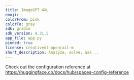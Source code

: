 ```yaml
---
title: ImageGPT 4XL
emoji: ☄️
colorFrom: pink
colorTo: gray
sdk: gradio
sdk_version: 4.31.5
app_file: app.py
pinned: true
license: creativeml-openrail-m
short_description: Analyze, solve, ask ..
---
```


Check out the configuration reference at https://huggingface.co/docs/hub/spaces-config-reference